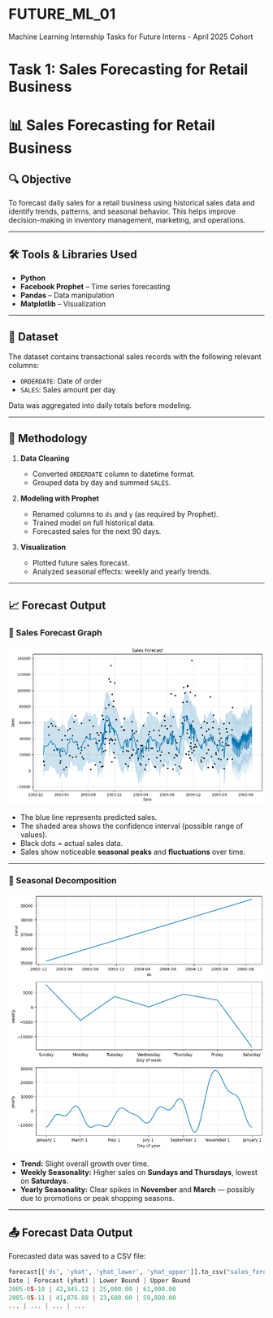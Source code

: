 # FUTURE_ML_01
Machine Learning Internship Tasks for Future Interns - April 2025 Cohort
# Task 1: Sales Forecasting for Retail Business

# 📊 Sales Forecasting for Retail Business

## 🔍 Objective
To forecast daily sales for a retail business using historical sales data and identify trends, patterns, and seasonal behavior. This helps improve decision-making in inventory management, marketing, and operations.

---

## 🛠 Tools & Libraries Used
- **Python**
- **Facebook Prophet** – Time series forecasting
- **Pandas** – Data manipulation
- **Matplotlib** – Visualization

---

## 📁 Dataset
The dataset contains transactional sales records with the following relevant columns:
- `ORDERDATE`: Date of order
- `SALES`: Sales amount per day

Data was aggregated into daily totals before modeling.

---

## 🧪 Methodology

1. **Data Cleaning**
   - Converted `ORDERDATE` column to datetime format.
   - Grouped data by day and summed `SALES`.

2. **Modeling with Prophet**
   - Renamed columns to `ds` and `y` (as required by Prophet).
   - Trained model on full historical data.
   - Forecasted sales for the next 90 days.

3. **Visualization**
   - Plotted future sales forecast.
   - Analyzed seasonal effects: weekly and yearly trends.

---

## 📈 Forecast Output

### 🔮 Sales Forecast Graph

![Sales Forecast](./download%20(4).png)

- The blue line represents predicted sales.
- The shaded area shows the confidence interval (possible range of values).
- Black dots = actual sales data.
- Sales show noticeable **seasonal peaks** and **fluctuations** over time.

---

### 📅 Seasonal Decomposition

![Trend and Seasonality](./download%20(5).png)

- **Trend:** Slight overall growth over time.
- **Weekly Seasonality:** Higher sales on **Sundays and Thursdays**, lowest on **Saturdays**.
- **Yearly Seasonality:** Clear spikes in **November** and **March** — possibly due to promotions or peak shopping seasons.

---

## 📤 Forecast Data Output
Forecasted data was saved to a CSV file:
```python
forecast[['ds', 'yhat', 'yhat_lower', 'yhat_upper']].to_csv("sales_forecast.csv", index=False)
Date | Forecast (yhat) | Lower Bound | Upper Bound
2005-05-10 | 42,345.12 | 25,000.00 | 61,000.00
2005-05-11 | 41,876.88 | 23,600.00 | 59,800.00
... | ... | ... | ...
